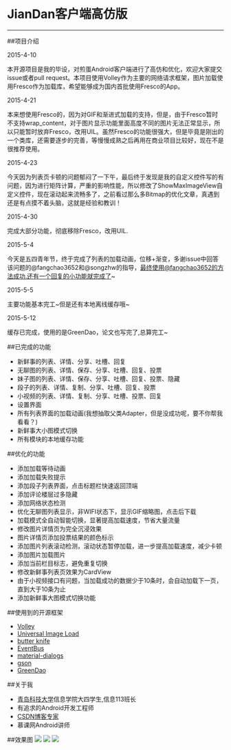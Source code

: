 # JianDan客户端高仿版
---

##项目介绍

2015-4-10

本开源项目是我的毕设，对煎蛋Android客户端进行了高仿和优化，欢迎大家提交issue或者pull request。本项目使用Volley作为主要的网络请求框架，图片加载使用Fresco作为加载库，希望能够成为国内首批使用Fresco的App。

2015-4-21

本来想使用Fresco的，因为对GIF和渐进式加载的支持，但是，由于Fresco暂时不支持wrap_content，对于图片显示功能里面高度不同的图片无法正常显示，所以只能暂时放弃Fresco，改用UIL。虽然Fresco的功能很强大，但是毕竟是刚出的一个类库，还需要逐步的完善，等慢慢成熟之后再用在商业项目比较好，现在不是很推荐使用。

2015-4-23

今天因为列表页卡顿的问题郁闷了一下午，最后终于发现是我的自定义控件写的有问题，因为进行矩阵计算，严重的影响性能，所以修改了ShowMaxImageView自定义控件，现在滚动起来流畅多了，之前看过那么多Bitmap的优化文章，真遇到还是有点摸不着头脑，这就是经验和教训！

2015-4-30

完成大部分功能，彻底移除Fresco，改用UIL.

2015-5-4

今天是五四青年节，终于完成了列表的加载动画，位移+渐变，多谢issue中回答该问题的@fangchao3652和@songzhw的指导，最终使用@fangchao3652的方法成功.还有一个回复的小功能就完成了~

2015-5-5

主要功能基本完工~但是还有本地离线缓存哦~

2015-5-12

缓存已完成，使用的是GreenDao，论文也写完了,总算完工~

##已完成的功能
- 新鲜事的列表、详情、分享、吐槽、回复
- 无聊图的列表、详情、保存、分享、吐槽、回复、投票
- 妹子图的列表、详情、保存、分享、吐槽、回复、投票、隐藏
- 段子的列表、详情、复制、分享、吐槽、回复、投票
- 小视频的列表、详情、复制、分享、吐槽、投票、回复
- 设置界面
- 所有列表界面的加载动画(我想抽取父类Adapter，但是没成功呢，要不你帮我看看？)
- 新鲜事大小图模式切换
- 所有模块的本地缓存功能

##优化的功能
- 添加加载等待动画
- 添加加载失败提示
- 添加段子列表界面，点击标题栏快速返回顶端
- 添加评论楼层过多隐藏
- 添加网络状态检测
- 优化无聊图列表显示，非WIFI状态下，显示GIF缩略图，点击后下载
- 加载模式全自动智能切换，显著提高加载速度，节省大量流量
- 修改图片详情页为完全沉浸效果
- 图片详情页添加投票结果的颜色标示
- 添加图片列表滚动检测，滚动状态暂停加载，进一步提高加载速度，减少卡顿
- 添加图片加载图片
- 添加当前栏目标志，避免重复切换
- 修改新鲜事列表页效果为CardView
- 由于小视频接口有问题，当加载成功的数据少于10条时，会自动加载下一页，直到大于10条为止
- 添加新鲜事大图模式切换功能

##使用到的开源框架
- [Volley](https://android.googlesource.com/platform/frameworks/volley)
- [Universal Image Load](https://github.com/nostra13/Android-Universal-Image-Loader)
- [butter knife](https://github.com/JakeWharton/butterknife)
- [EventBus](https://github.com/greenrobot/EventBus)
- [material-dialogs](https://github.com/afollestad/material-dialogs)
- [gson](https://code.google.com/p/google-gson/)
- [GreenDao](http://greendao-orm.com/)

##关于我
- [青岛科技大学](http://www.qust.edu.cn/)信息学院大四学生,信息113班长
- 有追求的Android开发工程师
- [CSDN博客专家](http://blog.csdn.net/zhaokaiqiang1992)
- 慕课网Android讲师

##效果图
![](http://i2.tietuku.com/3644113fbf848270.png)
![](http://i1.tietuku.com/f995b5530132fe34.png)
![](http://i2.tietuku.com/e40e1f58d310977c.png)